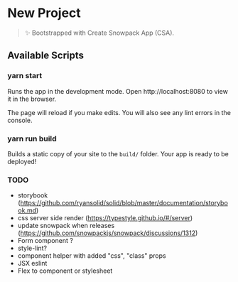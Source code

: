 # New Project

> ✨ Bootstrapped with Create Snowpack App (CSA).

## Available Scripts

### yarn start

Runs the app in the development mode.
Open http://localhost:8080 to view it in the browser.

The page will reload if you make edits.
You will also see any lint errors in the console.

### yarn run build

Builds a static copy of your site to the `build/` folder.
Your app is ready to be deployed!

### TODO

- storybook (https://github.com/ryansolid/solid/blob/master/documentation/storybook.md)
- css server side render (https://typestyle.github.io/#/server)
- update snowpack when releases (https://github.com/snowpackjs/snowpack/discussions/1312)
- Form component ?
- style-lint?
- component helper with added "css", "class" props
- JSX eslint
- Flex to component or stylesheet
